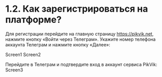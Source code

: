 # 1.2. Как зарегистрироваться на платформе?

Для регистрации перейдите на главную страницу https://pikvik.net, нажмите кнопку «Войти через Телеграм». Укажите номер телефона аккаунта Телеграм и нажмите кнопку «Далее»:

Screen1
Screen2

Перейдите в Телеграм и подтвердите вход в аккаунт сервиса PikVik:
Screen3

